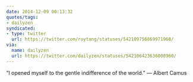 ```yaml
---
date: 2014-12-09 00:13:32
quotes/tags:
- dailyzen
syndicated:
- type: twitter
  url: https://twitter.com/roytang/statuses/542109756869971968/
via:
  name: dailyzen
  url: https://twitter.com/dailyzen/statuses/542106423636008960/
---
```


“I opened myself to the gentle indifference of the world.” ― Albert Camus